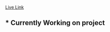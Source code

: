 [Live Link](https://k-ash-ish.github.io/restaurant-page-TOP/) <br/>
## * Currently Working on project

